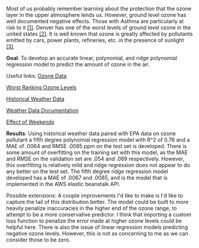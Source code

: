 Most of us probably remember learning about the protection that the ozone layer in the upper atmosphere lends us. However, ground level ozone has well documented negative effects. Those with Asthma are particularly at risk to it [[1]](https://www.epa.gov/ground-level-ozone-pollution/ground-level-ozone-basics). Denver has one of the worst levels of ground level ozone in the united states [[2]](https://www.denverpost.com/2021/06/16/denver-fortcollins-worst-cities-air-pollution/). It is well known that ozone is greatly affected by pollutants emitted by cars, power plants, refineries, etc. in the presence of sunlight [[3]](https://www.epa.gov/ground-level-ozone-pollution/ground-level-ozone-basics#:~:text=This%20happens%20when%20pollutants%20emitted,high%20levels%20during%20colder%20months.).

**Goal**: To develop an accurate linear, polynomial, and ridge polynomial regression model to predict the amount of ozone in the air.

Useful links:
[Ozone Data](https://aqs.epa.gov/aqsweb/airdata/download_files.html#Raw)

[Worst Ranking Ozone Levels](https://www.lung.org/research/sota/city-rankings/most-polluted-cities)

[Historical Weather Data](https://visualcrossing.com/)

[Weather Data Documentation](https://www.visualcrossing.com/resources/documentation/weather-data/weather-data-documentation/)

[Effect of Weekends](https://www.tandfonline.com/doi/full/10.1080/10962247.2012.749312#:~:text=In%20simple%20terms%2C%20the%20ozone,NOx\)%2C%20on%20weekends.)

**Results**: Using historical weather data paired with EPA data on ozone pollutant a fifth degree polynomial regression model with R^2 of 0.76 and a MAE of .0064 and RMSE .0085 ppm on the test set is developed. There is some amount of overfitting on the training set with this model, as the MAE and RMSE on the validation set are .054 and .069 respectively. However, this overfitting is relatively mild and ridge regression does not appear to do any better on the test set. The fifth degree ridge regression model developed has a MAE of .0067 and .0085, and is the model that is implemented in the AWS elastic beanstalk API.

Possible extensions: A couple improvements I'd like to make is I'd like to capture the tail of this distribution better. The model could be built to more heavily penalize inaccuracies in the higher end of the ozone range, to attempt to be a more conservative predictor. I think that importing a custom loss function to penalize the error made at higher ozone levels could be helpful here. There is also the issue of linear regression models predicting negative ozone levels. However, this is not as concerning to me as we can consider those to be zero.

